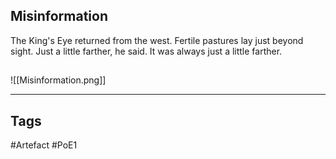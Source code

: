 ## Misinformation
The King's Eye returned from the west.
Fertile pastures lay just beyond sight.
Just a little farther, he said.
It was always just a little farther.
##
![[Misinformation.png]]

---
## Tags
#Artefact
#PoE1